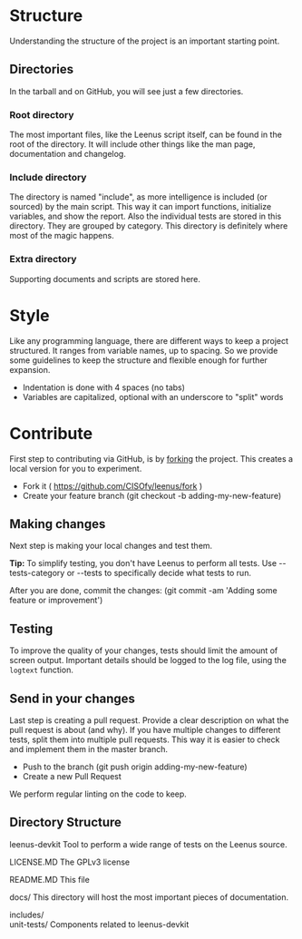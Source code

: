 # Structure

Understanding the structure of the project is an important starting point.

## Directories
In the tarball and on GitHub, you will see just a few directories.

### Root directory
The most important files, like the Leenus script itself, can be found in the root of the directory. It will include other things like the man page, documentation and changelog.

### Include directory
The directory is named "include", as more intelligence is included (or sourced) by the main script. This way it can import functions, initialize variables, and show the report. Also the individual tests are stored in this directory. They are grouped by category. This directory is definitely where most of the magic happens.

### Extra directory
Supporting documents and scripts are stored here.

# Style

Like any programming language, there are different ways to keep a project structured. It ranges from variable names, up to spacing. So we provide some guidelines to keep the structure and flexible enough for further expansion.

* Indentation is done with 4 spaces (no tabs)
* Variables are capitalized, optional with an underscore to "split" words


# Contribute

First step to contributing via GitHub, is by [forking](https://help.github.com/articles/fork-a-repo/) the project. This creates a local version for you to experiment.

* Fork it ( https://github.com/CISOfy/leenus/fork )
* Create your feature branch (git checkout -b adding-my-new-feature)

##  Making changes

Next step is making your local changes and test them.

**Tip:** To simplify testing, you don't have Leenus to perform all tests. Use --tests-category or --tests to specifically decide what tests to run.

After you are done, commit the changes: (git commit -am 'Adding some feature or improvement')

##  Testing

To improve the quality of your changes, tests should limit the amount of screen output. Important details should be logged to the log file, using the `logtext` function.

##  Send in your changes

Last step is creating a pull request. Provide a clear description on what the pull request is about (and why). If you have multiple changes to different tests, split them into multiple pull requests. This way it is easier to check and implement them in the master branch.

* Push to the branch (git push origin adding-my-new-feature)
* Create a new Pull Request

We perform regular linting on the code to keep.




## Directory Structure

leenus-devkit
Tool to perform a wide range of tests on the Leenus source.

LICENSE.MD
The GPLv3 license

README.MD
This file

docs/
This directory will host the most important pieces of documentation.

includes/  
unit-tests/
Components related to leenus-devkit
